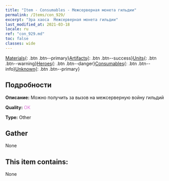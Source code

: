 ```yaml
---
title: "Item - Consumables - Межсерверная монета гильдии"
permalink: /Items/con_929/
excerpt: "Эра хаоса  Межсерверная монета гильдии"
last_modified_at: 2021-03-18
locale: ru
ref: "con_929.md"
toc: false
classes: wide
---
```

 [Materials](/ru/Items/){: .btn .btn--primary}[Artifacts](/ru/Items/Artifacts/){: .btn .btn--success}[Units](/ru/Items/Units/){: .btn .btn--warning}[Heroes](/ru/Items/Heroes/){: .btn .btn--danger}[Consumables](/ru/Items/Consumables/){: .btn .btn--info}[Unknown](/ru/Items/Unknown/){: .btn .btn--primary}

## Подробности
 **Описание:** Можно получить за вызов на межсерверную войну гильдий

 **Quality:** <span style="color: #DA70D6">OK</span>

 **Type:** Other

## Gather

  None

## This item contains:

  None

